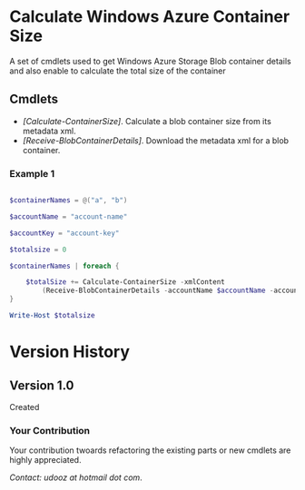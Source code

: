 # Calculate Windows Azure Container Size #
A set of cmdlets used to get Windows Azure Storage Blob container details and also enable to calculate the total size of the container

## Cmdlets ##

- *[Calculate-ContainerSize]*.  Calculate a blob container size from its metadata xml.
- *[Receive-BlobContainerDetails]*. Download the metadata xml for a blob container.

### Example 1 ###

```powershell

$containerNames = @("a", "b")

$accountName = "account-name"

$accountKey = "account-key"

$totalsize = 0

$containerNames | foreach { 

	$totalSize += Calculate-ContainerSize -xmlContent 
		(Receive-BlobContainerDetails -accountName $accountName -accountKey $accountKey -containerName $_)
}

Write-Host $totalsize

```

# Version History #
## Version 1.0 #
Created

### Your Contribution ###
Your contribution twoards refactoring the existing parts or new cmdlets are highly appreciated.

*Contact: udooz at hotmail dot com*.